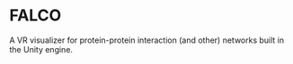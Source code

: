 # FALCO
A VR visualizer for protein-protein interaction (and other) networks built in the Unity engine.
